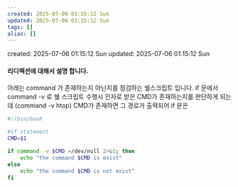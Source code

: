```yaml
---
created: 2025-07-06 01:15:12 Sun
updated: 2025-07-06 01:15:12 Sun
tags: []
alias: []
---
```


created: 2025-07-06 01:15:12 Sun
updated: 2025-07-06 01:15:12 Sun

#### 리디렉션에 대해서 설명 합니다.


아래는 command 가 존재하는지 아닌지를 점검하는 쉘스크립트 입니다. 
if  문에서 command -v 로 쉘 스크립트 수행시 인자로 받은 CMD가 존재하는지를 판단하게 되는데 (command -v htop)
CMD가 존재하면 그 경로가 출력되어 if 문은 


```sh
#!/bin/bash

#if statement
CMD=$1

if command -v $CMD >/dev/null 2>&1; then
    echo "the command $CMD is exist"
else
    echo "the command $CMD is not exist"
fi
```
